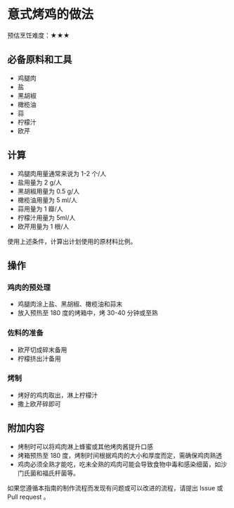# 意式烤鸡的做法

预估烹饪难度：★★★

## 必备原料和工具

- 鸡腿肉
- 盐
- 黑胡椒
- 橄榄油
- 蒜
- 柠檬汁
- 欧芹

## 计算

- 鸡腿肉用量通常来说为 1-2 个/人
- 盐用量为 2 g/人
- 黑胡椒用量为 0.5 g/人
- 橄榄油用量为 5 ml/人
- 蒜用量为 1 瓣/人
- 柠檬汁用量为 5ml/人
- 欧芹用量为 1 根/人

使用上述条件，计算出计划使用的原材料比例。

## 操作

### 鸡肉的预处理

- 鸡腿肉涂上盐、黑胡椒、橄榄油和蒜末
- 放入预热至 180 度的烤箱中，烤 30-40 分钟或至熟

### 佐料的准备

- 欧芹切成碎末备用
- 柠檬挤出汁备用

### 烤制

- 烤好的鸡肉取出，淋上柠檬汁
- 撒上欧芹碎即可

## 附加内容

- 烤制时可以将鸡肉淋上蜂蜜或其他烤肉酱提升口感
- 烤箱预热至 180 度，烤制时间根据鸡肉的大小和厚度而定，需确保鸡肉熟透
- 鸡肉必须全熟才能吃，吃未全熟的鸡肉可能会导致食物中毒和感染细菌，如沙门氏菌和福氏杆菌等。

如果您遵循本指南的制作流程而发现有问题或可以改进的流程，请提出 Issue 或 Pull request 。
